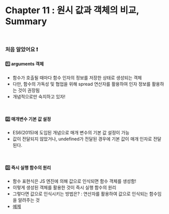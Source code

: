 # Chapter 11 : 원시 값과 객체의 비교, Summary

<br>

### 처음 알았어요 ❗️
#### 1️⃣ arguments 객체
- 함수가 호출될 때마다 함수 인자의 정보를 저장한 상태로 생성되는 객체
- 다만, 함수의 가독성 및 협업을 위해 spread 연산자를 활용하여 인자 정보를 활용하는 것이 권장됨
- 개념적으로만 숙지하고 있자!

<br>

#### 2️⃣ 매개변수 기본 값 설정
- ES6(2015)에 도입된 개념으로 매개 변수의 기본 값 설정이 가능
- 값이 전달되지 않았거나, undefined가 전달된 경우에 기본 값이 매개 인자로 전달된다.

<br>

#### 3️⃣ 즉시 실행 함수의 원리
- 함수 표현식은 JS 엔진에 의해 값으로 인식되면 함수 객체를 생성함!
- 이렇게 생성된 객체를 활용한 것이 즉시 실행 함수의 원리
- 그렇다면 값으로 인식시키는 방법은? : 연산자를 활용하여 값으로 인식되는 함수임을 알려주는 것
- <a href="./IIFE.js">예제</a>

<br>